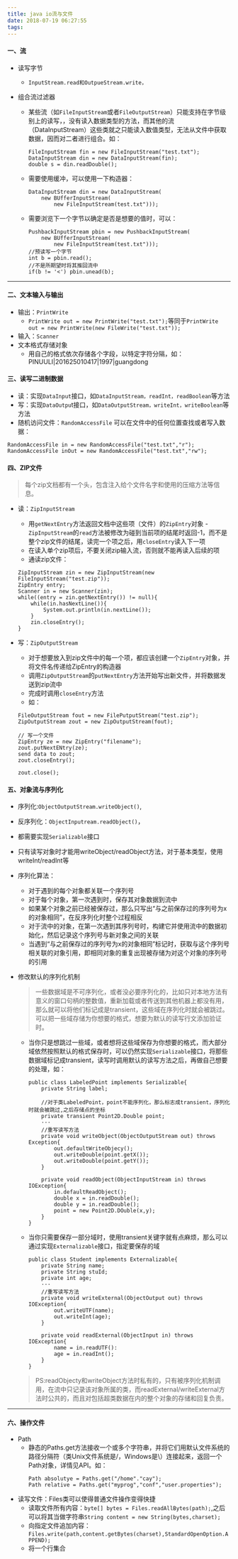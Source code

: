 ```yaml
---
title: java io流与文件
date: 2018-07-19 06:27:55
tags:
---
```

#### 一、流 ####
- 读写字节
	- `InputStream.read和OutpueStream.write，`
- 组合流过滤器

	 - 某些流（如`FileInputStream`或者`FileOutputStream`）只能支持在字节级别上的读写，，没有读入数据类型的方法，而其他的流（DataInputStream）这些类就之只能读入数值类型，无法从文件中获取数据，因而对二者进行组合。如：	
		``` 
		FileInputStream fin = new FileInputStream("test.txt");
		DataInputStream din = new DataInputStream(fin);
		double s = din.readDouble();
		```
	- 需要使用缓冲，可以使用一下构造器：
		```
		DataInputStream din = new DataInputStream(
			new BUfferInputStream(
				new FileInputStream(test.txt")));
		```
	- 需要浏览下一个字节以确定是否是想要的值时，可以：
		```
		PushbackInputStream pbin = new PushbackInputStream(
			new BUfferInputStream(
				new FileInputStream(test.txt")));
		//预读写一个字节
		int b = pbin.read();
		//不是所期望时将其推回流中
		if(b != '<') pbin.unead(b);
		```
----
#### 二、文本输入与输出
- 输出：`PrintWrite`
	- `PrintWrite out = new PrintWrite("test.txt");`等同于`PrintWrite out = new PrintWrite(new FileWrite("test.txt"));`
- 输入：`Scanner`
- 文本格式存储对象
	- 用自己的格式依次存储各个字段，以特定字符分隔，如：
	PINUULI|201625010417|1997|guangdong
#### 三、读写二进制数据
- 读：实现`DataInput`接口，如`DataInputStream，readInt，readBoolean`等方法
- 写：实现`DataOutpu`t接口，如`DataOutputStream，writeInt，writeBoolean`等方法
- 随机访问文件：`RandomAccessFile`
可以在文件中的任何位置查找或者写入数据：
```
RandomAccessFile in = new RandomAccessFile("test.txt","r");
RandomAccessFile inOut = new RandomAccessFile("test.txt","rw");
```
#### 四、ZIP文件
> 每个zip文档都有一个头，包含注入给个文件名字和使用的压缩方法等信息。
- 读：`ZipInputStream`
	- 用`getNextEntry`方法返回文档中这些项（文件）的`ZipEntry`对象
	-` ZipInputStream`的`read`方法被修改为碰到当前项的结尾时返回-1，而不是整个zip文件的结尾，读完一个项之后，用`closeEntry`读入下一项
	- 在读入单个zip项后，不要关闭zip输入流，否则就不能再读入后续的项
	- 通读zip文件：
	``` 
	ZipInputStream zin = new ZipInputStream(new FileInputStream("test.zip"));
	ZipEntry entry;
	Scanner in = new Scanner(zin);
	while((entry = zin.getNextEntry()) != null){
		while(in.hasNextLine()){
			System.out.println(in.nextLine());
		}
		zin.closeEntry();
	}
	```

- 写：`ZipOutputStream`
	- 对于想要放入到zip文件中的每一个项，都应该创建一个`ZipEntry`对象，并将文件名传递给ZipEntry的构造器
	- 调用`ZipOutputStream`的`putNextEntry`方法开始写出新文件，并将数据发送到zip流中
	- 完成时调用`closeEntry`方法
	- 如：
	```
	FileOutputStream fout = new FilePutputStream("test.zip");
	ZipOutputStream zout = new ZipOutputStream(fout);

	// 写一个文件
	ZipEntry ze = new ZipEntry("filename");
	zout.putNextENtry(ze);
	send data to zout;
	zout.closeEntry();

	zout.close();
	```

#### 五、对象流与序列化
- 序列化:`ObjectOutputStream.writeObject()`,
- 反序列化：`ObjectInputream.readObject()`，
- 都需要实现`Serializable`接口
- 只有读写对象时才能用writeObject/readObject方法，对于基本类型，使用writeInt/readInt等
- 序列化算法：
	- 对于遇到的每个对象都关联一个序列号
	- 对于每个对象，第一次遇到时，保存其对象数据到流中
	- 如果某个对象之前已经被保存过，那么只写出“与之前保存过的序列号为x的对象相同”，在反序列化时整个过程相反
	- 对于流中的对象，在第一次遇到其序列号时，构建它并使用流中的数据初始化，然后记录这个序列号与新对象之间的关联
	- 当遇到“与之前保存过的序列号为x的对象相同”标记时，获取与这个序列号相关联的对象引用，即相同对象的重复出现被存储为对这个对象的序列号的引用
- 修改默认的序列化机制
	>一些数据域是不可序列化，或者没必要序列化的，比如只对本地方法有意义的窗口句柄的整数值，重新加载或者传送到其他机器上都没有用，那么就可以将他们标记成是transient，这些域在序列化时就会被跳过。
	可以把一些域存储为你想要的格式，想要为默认的读写行文添加验证时。

	- 当你只是想跳过一些域，或者想将这些域保存为你想要的格式，而大部分域依然按照默认的格式保存时，可以仍然实现`Serializable`接口，将那些数据域标记成transient，读写时调用默认的读写方法之后，再做自己想要的处理，如：
		
		```
		public class LabeledPoint implements Serializable{
			private String label;

			//对于类LabeledPoint，point不能序列化，那么标志成transient，序列化时就会被跳过,之后存储点的坐标
			private transient Point2D.Double point;
			···
			//重写读写方法
			private void writeObject(ObjectOutputStream out) throws Exception{
				out.defaultWriteObjecy();
				out.writeDouble(point.getX());
				out.writeDouble(point.getY());
			}

			private void readObject(ObjectInputStream in) throws IOException{
				in.defaultReadObject();
				double x = in.readDouble();
				double y = in.readDouble();
				point = new Point2D.DOuble(x,y);
			}
		}
		```
		
	- 当你只需要保存一部分域时，使用transient关键字就有点麻烦，那么可以通过实现`Externalizable`接口，指定要保存的域
		```
		public class Student implements Externalizable{
			private String name;
			private String stuId;
			private int age;
			···
			//重写读写方法
			private void writeExternal(ObjectOutput out) throws IOException{
				out.writeUTF(name);
				out.writeInt(age);
			}

			private void readExternal(ObjectInput in) throws IOException{
				name = in.readUTF():
				age = in.readInt();
			}
		}
		```
	> PS:readObjecty和writeObject方法时私有的，只有被序列化机制调用，在流中只记录该对象所属的类，而readExternal/writeExternal方法时公共的，而且对包括超类数据在内的整个对象的存储和回复负责。
----
#### 六、操作文件
- Path
	- 静态的Paths.get方法接收一个或多个字符串，并将它们用默认文件系统的路径分隔符（类Unix文件系统是/，Windows是\）连接起来，返回一个Path对象，详情见API。如：
		``` 
		Path absolutye = Paths.get("/home"."cay");
		Path relative = Paths.get("myprog","conf","user.properties");
		```
- 读写文件：Files类可以使得普通文件操作变得快捷
	- 读取文件所有内容：`byte[] bytes = Files.readAllBytes(path);`,之后可以将其当做字符串`String content = new String(bytes,charset);`
	- 向指定文件追加内容：`Files.write(path,content.getBytes(charset),StandardOpenOption.APPEND);`
	- 将一个行集合
